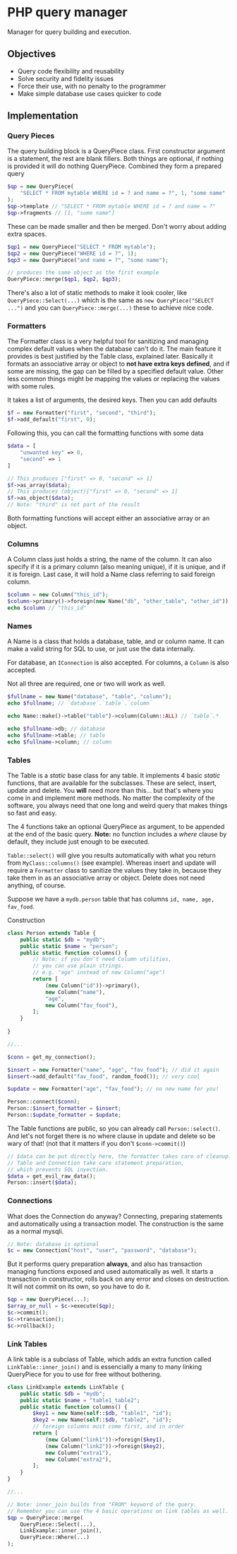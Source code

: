# PHP query manager

Manager for query building and execution.

## Objectives
* Query code flexibility and reusability
* Solve security and fidelity issues
* Force their use, with no penalty to the programmer
* Make simple database use cases quicker to code

## Implementation

### Query Pieces
The query building block is a QueryPiece class. First constructor argument is a statement, the rest are blank fillers. Both things are optional, if nothing is provided it will do nothing QueryPiece. Combined they form a prepared query
```php
$qp = new QueryPiece(
	"SELECT * FROM mytable WHERE id = ? and name = ?", 1, "some name"
);
$qp->template // "SELECT * FROM mytable WHERE id = ? and name = ?"
$qp->fragments // [1, "some name"]
```
These can be made smaller and then be merged. Don't worry about adding extra spaces.
```php
$qp1 = new QueryPiece("SELECT * FROM mytable");
$qp2 = new QueryPiece("WHERE id = ?", 1);
$qp3 = new QueryPiece("and name = ?", "some name");

// produces the same object as the first example
QueryPiece::merge($qp1, $qp2, $qp3);
```

There's also a lot of static methods to make it look cooler, like `QueryPiece::Select(...)` which is the same as `new QueryPiece("SELECT ...")` and you can `QueryPiece::merge(...)` these to achieve nice code.

### Formatters
The Formatter class is a very helpful tool for sanitizing and managing complex default values when the database can't do it. The main feature it provides is best justified by the Table class, explained later. Basically it formats an associative array or object to **not have extra keys defined**, and if some are missing, the gap can be filled by a specified default value. Other less common things might be mapping the values or replacing the values with some rules.

It takes a list of arguments, the desired keys. Then you can add defaults
```php
$f = new Formatter("first", "second", "third");
$f->add_default("first", 0);
```
Following this, you can call the formatting functions with some data
```php
$data = [
	"unwanted key" => 0,
	"second" => 1
]

// This produces ["first" => 0, "second" => 1]
$f->as_array($data);
// This produces (object)["first" => 0, "second" => 1]
$f->as_object($data);
// Note: "third" is not part of the result
```
Both formatting functions will accept either an associative array or an object.

### Columns

A Column class just holds a string, the name of the column. It can also specify if it is a primary column (also meaning unique), if it is unique, and if it is foreign. Last case, it will hold a Name class referring to said foreign column.

```php
$column = new Column("this_id");
$column->primary()->foreign(new Name("db", "other_table", "other_id"));
echo $column // "this_id"
```

### Names

A Name is a class that holds a database, table, and or column name. It can make a valid string for SQL to use, or just use the data internally.

For database, an `IConnection` is also accepted. For columns, a `Column` is also accepted.

Not all three are required, one or two will work as well.

```php
$fullname = new Name("database", "table", "column");
echo $fullname; // `database`.`table`.`column`

echo Name::make()->table("table")->column(Column::ALL) // `table`.*

echo $fullname->db; // database
echo $fullname->table; // table
echo $fullname->column; // column
```

### Tables

The Table is a _static_ base class for any table. It implements 4 basic _static_ functions, that are available for the subclasses. These are select, insert, update and delete. You **will** need more than this... but that's where you come in and implement more methods. No matter the complexity of the software, you always need that one long and weird query that makes things so fast and easy.

The 4 functions take an optional QueryPiece as argument, to be appended at the end of the basic query. **Note:** no function includes a *where* clause by default, they include just enough to be executed.

`Table::select()` will give you results automatically with what you return from `MyClass::columns()` (see example). Whereas insert and update will require a `Formatter` class to sanitize the values they take in, because they take them in as an associative array or object. Delete does not need anything, of course.

Suppose we have a `mydb.person` table that has columns `id, name, age, fav_food`.

Construction
```php
class Person extends Table {
	public static $db = "mydb";
	public static $name = "person";
	public static function columns() {
		// Note: if you don't need Column utilities,
		// you can use plain strings.
		// e.g. "age" instead of new Column("age")
		return [
			(new Column("id"))->primary(),
			new Column("name"),
			"age",
			new Column("fav_food"),
		];
	}
	
}

//...

$conn = get_my_connection();

$insert = new Formatter("name", "age", "fav_food"); // did it again
$insert->add_default("fav_food", random_food()); // very cool

$update = new Formatter("age", "fav_food"); // no new name for you!

Person::connect($conn);
Person::$insert_formatter = $insert;
Person::$update_formatter = $update;
```
The Table functions are public, so you can already call `Person::select()`. And let's not forget there is no where clause in update and delete so be wary of that! (not that it matters if you don't `$conn->commit()`)
```php
// $data can be put directly here, the formatter takes care of cleanup.
// Table and Connection take care statement preparation,
// which prevents SQL inyection.
$data = get_evil_raw_data();
Person::insert($data);
```
### Connections

What does the Connection do anyway? Connecting, preparing statements and automatically using a transaction model. The construction is the same as a normal mysqli.
```php
// Note: database is optional
$c = new Connection("host", "user", "password", "database");
```
But it performs query preparation __always__, and also has transaction managing functions exposed and used automatically as well. It starts a transaction in constructor, rolls back on any error and closes on destruction. It will not commit on its own, so you have to do it.
```php
$qp = new QueryPiece(...);
$array_or_null = $c->execute($qp);
$c->commit();
$c->transaction();
$c->rollback();
```

### Link Tables

A link table is a subclass of Table, which adds an extra function called `LinkTable::inner_join()` and is essencially a many to many linking QueryPiece for you to use for free without bothering.

```php
class LinkExample extends LinkTable {
	public static $db = "mydb";
	public static $name = "table1_table2";
	public static function columns() {
		$key1 = new Name(self::$db, "table1", "id");
		$key2 = new Name(self::$db, "table2", "id");
		// foreign columns must come first, and in order
		return [
			(new Column("link1"))->foreign($key1),
			(new Column("link2"))->foreign($key2),
			new Column("extra1"),
			new Column("extra2"),
		];
	}
}

//...

// Note: inner_join builds from "FROM" keyword of the query.
// Remember you can use the 4 basic operations on link tables as well.
$qp = QueryPiece::merge(
	QueryPiece::Select(...),
	LinkExample::inner_join(),
	QueryPiece::Where(...)
);
```